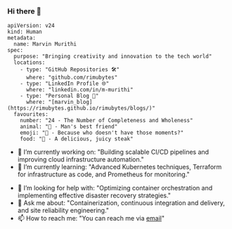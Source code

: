 ### Hi there 👋
```
apiVersion: v24
kind: Human
metadata:
  name: Marvin Murithi
spec:
  purpose: "Bringing creativity and innovation to the tech world"
  locations:
    - type: "GitHub Repositories 🛠️"
      where: "github.com/rimubytes"
    - type: "LinkedIn Profile 🌐"
      where: "linkedin.com/in/m-murithi"
    - type: "Personal Blog 📝"
      where: "[marvin_blog](https://rimubytes.github.io/rimubytes/blogs/)"
  favourites:
    number: "24 - The Number of Completeness and Wholeness"
    animal: "🐶 - Man's best friend"
    emoji: "🤦 - Because who doesn't have those moments?"
    food: "🥩 - A delicious, juicy steak"

```

- 🔭 I’m currently working on: "Building scalable CI/CD pipelines and improving cloud infrastructure automation."
- 🌱 I’m currently learning: "Advanced Kubernetes techniques, Terraform for infrastructure as code, and Prometheus for monitoring."
<!-- 👯 I’m looking to collaborate on: "Open source DevOps tools, SRE best practices, and cloud-native applications." -->
- 🤔 I’m looking for help with: "Optimizing container orchestration and implementing effective disaster recovery strategies."
- 💬 Ask me about: "Containerization, continuous integration and delivery, and site reliability engineering."
- 📫 How to reach me: "You can reach me via [email](mailto:murithimarvin@outlook.com)"


